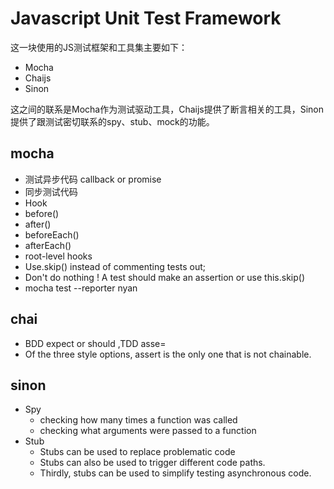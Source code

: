 # Javascript Unit Test Framework

这一块使用的JS测试框架和工具集主要如下：

- Mocha
- Chaijs
- Sinon

这之间的联系是Mocha作为测试驱动工具，Chaijs提供了断言相关的工具，Sinon提供了跟测试密切联系的spy、stub、mock的功能。

## mocha
 - 测试异步代码 callback or promise
 - 同步测试代码
 - Hook
  - before()
  - after()
  - beforeEach()
  - afterEach()
  - root-level hooks
 - Use.skip() instead of commenting tests out;
 - Don't do nothing ! A test should make an assertion or use this.skip()
 - mocha test --reporter nyan
## chai
- BDD expect or should ,TDD asse=
- Of the three style options, assert is the only one that is not chainable.

## sinon
- Spy
	- checking how many times a function was called
	- checking what arguments were passed to a function
- Stub
	- Stubs can be used to replace problematic code
	- Stubs can also be used to trigger different code paths. 
	- Thirdly, stubs can be used to simplify testing asynchronous code.